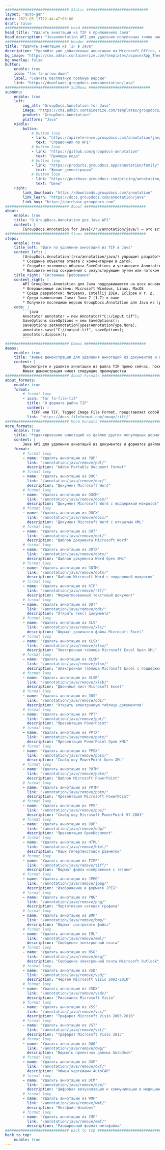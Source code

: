 ```yaml
---
############################# Static ############################
layout: "auto-gen"
date: 2021-05-13T12:44:47+03:00
draft: false
############################# Head ############################
head_title: "Удалить аннотации из TIF в приложениях Java"
head_description: "Javaannotation API для удаления популярных типов аннотаций из форматов файлов TIF, изображений, рисунков и документов."
############################# Header ############################
title: "Удалить аннотации из TIF в Java"
description: "Удаляйте уже добавленные аннотации из Microsoft Office, изображений, рисунков, HTML и других форматов файлов документов в любом типе приложения Java."
bg_image: "https://cms.admin.containerize.com/templates/aspose/App_Themes/V3/images/bg/header1.png"
bg_overlay: false
button:
    enable: true
    icon: "fas fa-arrow-down"
    label: "Скачать бесплатную пробную версию"
    link: "https://downloads.groupdocs.com/annotation/java"
############################# SubMenu ############################
submenu:
    enable: true
    left:
        img_alt: "GroupDocs.Annotation for Java"
        image: "https://cms.admin.containerize.com/templates/groupdocs/images/product-logos/90x90-noborder/groupdocs-annotation-java.png"
        product: "GroupDocs.Annotation"
        platform: "Java"
    middle:
        button:
            # button loop
            - link: "https://apireference.groupdocs.com/annotation/java"
              text: "Справочник по API"
            # button loop
            - link: "https://github.com/groupdocs-annotation"
              text: "Примеры кода"
            # button loop
            - link: "https://products.groupdocs.app/annotation/family"
              text: "Живые демонстрации"
            # button loop
            - link: "https://purchase.groupdocs.com/pricing/annotation/java"
              text: "Цены"
    right:
        link_download: "https://downloads.groupdocs.com/annotation"
        link_learn: "https://docs.groupdocs.com/annotation/java"
        link_buy: "https://purchase.groupdocs.com"
############################# About ############################
about:
    enable: true
    title: "О GroupDocs.Annotation для Java API"
    content: |
        [GroupDocs.Annotation for Java](/ru/annotation/java/) — это встроенная библиотека управления аннотациями Java для просмотра, добавления, обновления, удаления, извлечения или экспорта аннотаций из изображений и форматов файлов документов. Пользователи могут легко удалять комментарии, заметки, примечания и различные типы аннотаций, включая текст, графику и водяные знаки, в файлах PDF, HTML, Word, Excel, Visio, презентациях, рисунках, изображениях и многих других форматах. Функция обработки аннотаций может точно считывать аннотации из импортированных документов и позволяет экспортировать обратно в исходный или желаемый формат файла после выполнения настройки.
############################# Steps ############################
steps:
    enable: true
    title_left: "Шаги по удалению аннотаций из TIF в Java"
    content_left: |
        [GroupDocs.Annotation](/ru/annotation/java/) упрощает разработчикам Java удаление деталей аннотаций из файлов TIF в любом приложении на основе Java за счет выполнения нескольких простых шагов.
        * Создание объектов ответа с комментарием и датой.
        * Создайте экземпляр объекта SaveOptions и установите AnnotationTypes = AnnotationType.None.
        * Вызовите метод сохранения с результирующим путем или потоком документа и объектом SaveOptions.
    title_right: "Системные Требования"
    content_right: |
        API GroupDocs.Annotation для Java поддерживаются на всех основных платформах и операционных системах. Перед выполнением приведенного ниже кода убедитесь, что в вашей системе установлены следующие предварительные компоненты.
        * Операционные системы: Microsoft Windows, Linux, MacOS
        * Среда разработки: NetBeans, Intellij IDEA, Eclipse и т. д.
        * Среда выполнения Java: Java 7 (1.7) и выше
        * Получите последнюю версию GroupDocs.Annotation для Java из [репозитория артефактов GroupDocs](https://repository.groupdocs.com/webapp/#/artifacts/browse/tree/General/repo/com/groupdocs/groupdocs-annotation)
    code: |
        ```java
        Annotator annotator = new Annotator("C://input.tif");
        SaveOptions saveOptions = new SaveOptions();
        saveOptions.setAnnotationTypes(AnnotationType.None);
        annotator.save("C://output.tif", saveOptions);
        annotator.dispose();
        ```
############################# Demos ############################
demos:
    enable: true
    title: "Живые демонстрации для удаления аннотаций из документов и изображений"
    content: |
        Просмотрите и удалите аннотации из файла TIF прямо сейчас, посетив [живые демонстрации](https://products.groupdocs.app/annotation/family). 
        Живая демонстрация имеет следующие преимущества
############################# About Formats ############################
about_formats:
    enable: true
    format:
        # format loop
        - icon: "far fa-file-tif"
          title: "О формате файла TIF"
          content: |
            TIFF или TIF, Tagged Image File Format, представляет собой растровые изображения, которые предназначены для использования на различных устройствах, соответствующих этому стандарту формата файлов. Он способен описывать двухуровневые, полутоновые, палитры и полноцветные данные изображения в нескольких цветовых пространствах. Он поддерживает схемы сжатия с потерями, а также без потерь, чтобы выбирать между пространством и временем для приложений, использующих формат. Формат не зависит от машины и свободен от ограничений, таких как процессор, операционная система или файловые системы.
          link: "https://docs.fileformat.com/image/tiff/"
############################# More Formats ############################
more_formats:
    enable: true
    title: "Редактирование аннотаций из файлов других популярных форматов"
    content: |
        Java API для удаления аннотаций из документов и форматов файлов изображений. Удалите свойства аннотаций из некоторых популярных форматов файлов, как указано ниже.
    format: 
        # format loop
        - name: "Удалить аннотацию из PDF"
          link: "/annotation/java/remove/pdf/"
          description: "Adobe Portable Document Format"
        # format loop
        - name: "Удалить аннотацию из DOC"
          link: "/annotation/java/remove/doc/"
          description: "Документ Microsoft Word"
        # format loop
        - name: "Удалить аннотацию из DOCM"
          link: "/annotation/java/remove/docm/"
          description: "Документ Microsoft Word с поддержкой макросов"
        # format loop
        - name: "Удалить аннотацию из DOCX"
          link: "/annotation/java/remove/docx/"
          description: "Документ Microsoft Word с открытым XML"
        # format loop
        - name: "Удалить аннотацию из DOT"
          link: "/annotation/java/remove/dot/"
          description: "Шаблон документа Microsoft Word"
        # format loop
        - name: "Удалить аннотацию из DOTX"
          link: "/annotation/java/remove/dotx/"
          description: "Шаблон документа Word Open XML"
        # format loop
        - name: "Удалить аннотацию из DOTM"
          link: "/annotation/java/remove/dotm/"
          description: "Шаблон Microsoft Word с поддержкой макросов"
        # format loop
        - name: "Удалить аннотацию из RTF"
          link: "/annotation/java/remove/rtf/"
          description: "Форматированный текстовый документ"
        # format loop
        - name: "Удалить аннотацию из ODT"
          link: "/annotation/java/remove/odt/"
          description: "Открыть текст документа"
        # format loop
        - name: "Удалить аннотацию из XLS"
          link: "/annotation/java/remove/xls/"
          description: "Формат двоичного файла Microsoft Excel"
        # format loop
        - name: "Удалить аннотацию из XLSX"
          link: "/annotation/java/remove/xlsx/"
          description: "Электронная таблица Microsoft Excel Open XML"
        # format loop
        - name: "Удалить аннотацию из XLSM"
          link: "/annotation/java/remove/xlsm/"
          description: "Электронная таблица Microsoft Excel с поддержкой макросов"
        # format loop
        - name: "Удалить аннотацию из XLSB"
          link: "/annotation/java/remove/xlsb/"
          description: "Двоичный лист Microsoft Excel"
        # format loop
        - name: "Удалить аннотацию из ODS"
          link: "/annotation/java/remove/ods/"
          description: "Открыть электронную таблицу документов"
        # format loop
        - name: "Удалить аннотацию из PPT"
          link: "/annotation/java/remove/ppt/"
          description: "Презентация PowerPoint"
        # format loop
        - name: "Удалить аннотацию из PPTX"
          link: "/annotation/java/remove/pptx/"
          description: "Презентация PowerPoint Open XML"
        # format loop
        - name: "Удалить аннотацию из PPSX"
          link: "/annotation/java/remove/ppsx/"
          description: "Слайд-шоу PowerPoint Open XML"
        # format loop
        - name: "Удалить аннотацию из POTM"
          link: "/annotation/java/remove/potm/"
          description: "Шаблон Microsoft PowerPoint"
        # format loop
        - name: "Удалить аннотацию из PPTM"
          link: "/annotation/java/remove/pptm/"
          description: "Презентация Microsoft PowerPoint"
        # format loop
        - name: "Удалить аннотацию из PPS"
          link: "/annotation/java/remove/pps/"
          description: "Слайд-шоу Microsoft PowerPoint 97-2003"
        # format loop
        - name: "Удалить аннотацию из ODP"
          link: "/annotation/java/remove/odp/"
          description: "Презентация OpenDocument"
        # format loop
        - name: "Удалить аннотацию из HTML"
          link: "/annotation/java/remove/html/"
          description: "Язык гипертекстовой разметки"
        # format loop
        - name: "Удалить аннотацию из TIFF"
          link: "/annotation/java/remove/tiff/"
          description: "Формат файла изображения с тегами"
        # format loop
        - name: "Удалить аннотацию из JPEG"
          link: "/annotation/java/remove/jpeg/"
          description: "Изображение в формате JPEG"
        # format loop
        - name: "Удалить аннотацию из PNG"
          link: "/annotation/java/remove/png/"
          description: "Портативная сетевая графика"
        # format loop
        - name: "Удалить аннотацию из BMP"
          link: "/annotation/java/remove/bmp/"
          description: "Формат растрового файла"
        # format loop
        - name: "Удалить аннотацию из EML"
          link: "/annotation/java/remove/eml/"
          description: "Сообщение электронной почты"
        # format loop
        - name: "Удалить аннотацию из MSG"
          link: "/annotation/java/remove/msg/"
          description: "Сообщение электронной почты Microsoft Outlook"
        # format loop
        - name: "Удалить аннотацию из VSD"
          link: "/annotation/java/remove/vsd/"
          description: "Чертеж Microsoft Visio 2003-2010"
        # format loop
        - name: "Удалить аннотацию из VSDX"
          link: "/annotation/java/remove/vsdx/"
          description: "Рисование Microsoft Visio"
        # format loop
        - name: "Удалить аннотацию из VSS"
          link: "/annotation/java/remove/vss/"
          description: "Трафарет Microsoft Visio 2003-2010"
        # format loop
        - name: "Удалить аннотацию из VST"
          link: "/annotation/java/remove/vst/"
          description: "Трафарет Microsoft Visio 2013"
        # format loop
        - name: "Удалить аннотацию из DWG"
          link: "/annotation/java/remove/dwg/"
          description: "Форматы проектных данных Autodesk"
        # format loop
        - name: "Удалить аннотацию из DXF"
          link: "/annotation/java/remove/dxf/"
          description: "Обмен чертежами AutoCAD"
        # format loop
        - name: "Удалить аннотацию из DCM"
          link: "/annotation/java/remove/dcm/"
          description: "Цифровая визуализация и коммуникации в медицине"
        # format loop
        - name: "Удалить аннотацию из WMF"
          link: "/annotation/java/remove/wmf/"
          description: "Метафайл Windows"
        # format loop
        - name: "Удалить аннотацию из EMF"
          link: "/annotation/java/remove/emf/"
          description: "Расширенный формат метафайла"
############################# Back to top ###############################
back_to_top:
    enable: true
---
```

